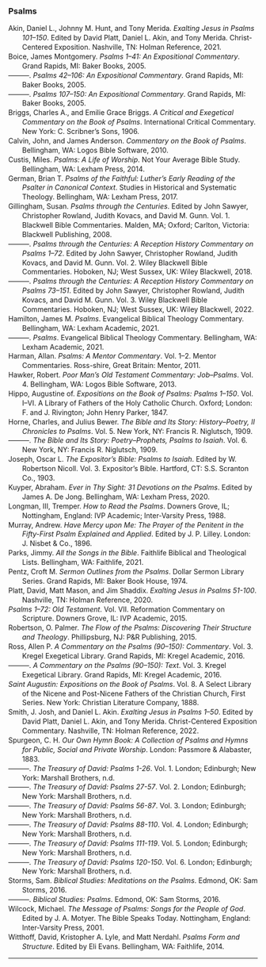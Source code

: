 ### Psalms

<div class="csl-bib-body" style="line-height: 1.35; margin-left: 2em; text-indent:-2em;">
  <div class="csl-entry">Akin, Daniel L., Johnny M. Hunt, and Tony Merida. <i>Exalting Jesus in Psalms 101–150</i>. Edited by David Platt, Daniel L. Akin, and Tony Merida. Christ-Centered Exposition. Nashville, TN: Holman Reference, 2021.</div>
  <span class="Z3988" title="url_ver=Z39.88-2004&amp;ctx_ver=Z39.88-2004&amp;rfr_id=info%3Asid%2Fzotero.org%3A2&amp;rft_val_fmt=info%3Aofi%2Ffmt%3Akev%3Amtx%3Abook&amp;rft.genre=book&amp;rft.btitle=Exalting%20Jesus%20in%20Psalms%20101%E2%80%93150&amp;rft.place=Nashville%2C%20TN&amp;rft.publisher=Holman%20Reference&amp;rft.series=Christ-Centered%20Exposition&amp;rft.aufirst=Daniel%20L.&amp;rft.aulast=Akin&amp;rft.au=Daniel%20L.%20Akin&amp;rft.au=Johnny%20M.%20Hunt&amp;rft.au=Tony%20Merida&amp;rft.au=David%20Platt&amp;rft.au=Daniel%20L.%20Akin&amp;rft.au=Tony%20Merida&amp;rft.date=2021"></span>
  <div class="csl-entry">Boice, James Montgomery. <i>Psalms 1–41: An Expositional Commentary</i>. Grand Rapids, MI: Baker Books, 2005.</div>
  <span class="Z3988" title="url_ver=Z39.88-2004&amp;ctx_ver=Z39.88-2004&amp;rfr_id=info%3Asid%2Fzotero.org%3A2&amp;rft_val_fmt=info%3Aofi%2Ffmt%3Akev%3Amtx%3Abook&amp;rft.genre=book&amp;rft.btitle=Psalms%201%E2%80%9341%3A%20An%20Expositional%20Commentary&amp;rft.place=Grand%20Rapids%2C%20MI&amp;rft.publisher=Baker%20Books&amp;rft.aufirst=James%20Montgomery&amp;rft.aulast=Boice&amp;rft.au=James%20Montgomery%20Boice&amp;rft.date=2005"></span>
  <div class="csl-entry">———. <i>Psalms 42–106: An Expositional Commentary</i>. Grand Rapids, MI: Baker Books, 2005.</div>
  <span class="Z3988" title="url_ver=Z39.88-2004&amp;ctx_ver=Z39.88-2004&amp;rfr_id=info%3Asid%2Fzotero.org%3A2&amp;rft_val_fmt=info%3Aofi%2Ffmt%3Akev%3Amtx%3Abook&amp;rft.genre=book&amp;rft.btitle=Psalms%2042%E2%80%93106%3A%20An%20Expositional%20Commentary&amp;rft.place=Grand%20Rapids%2C%20MI&amp;rft.publisher=Baker%20Books&amp;rft.aufirst=James%20Montgomery&amp;rft.aulast=Boice&amp;rft.au=James%20Montgomery%20Boice&amp;rft.date=2005"></span>
  <div class="csl-entry">———. <i>Psalms 107–150: An Expositional Commentary</i>. Grand Rapids, MI: Baker Books, 2005.</div>
  <span class="Z3988" title="url_ver=Z39.88-2004&amp;ctx_ver=Z39.88-2004&amp;rfr_id=info%3Asid%2Fzotero.org%3A2&amp;rft_val_fmt=info%3Aofi%2Ffmt%3Akev%3Amtx%3Abook&amp;rft.genre=book&amp;rft.btitle=Psalms%20107%E2%80%93150%3A%20An%20Expositional%20Commentary&amp;rft.place=Grand%20Rapids%2C%20MI&amp;rft.publisher=Baker%20Books&amp;rft.aufirst=James%20Montgomery&amp;rft.aulast=Boice&amp;rft.au=James%20Montgomery%20Boice&amp;rft.date=2005"></span>
  <div class="csl-entry">Briggs, Charles A., and Emilie Grace Briggs. <i>A Critical and Exegetical Commentary on the Book of Psalms</i>. International Critical Commentary. New York: C. Scribner’s Sons, 1906.</div>
  <span class="Z3988" title="url_ver=Z39.88-2004&amp;ctx_ver=Z39.88-2004&amp;rfr_id=info%3Asid%2Fzotero.org%3A2&amp;rft_val_fmt=info%3Aofi%2Ffmt%3Akev%3Amtx%3Abook&amp;rft.genre=book&amp;rft.btitle=A%20critical%20and%20exegetical%20commentary%20on%20the%20book%20of%20Psalms&amp;rft.place=New%20York&amp;rft.publisher=C.%20Scribner%E2%80%99s%20Sons&amp;rft.series=International%20Critical%20Commentary&amp;rft.aufirst=Charles%20A.&amp;rft.aulast=Briggs&amp;rft.au=Charles%20A.%20Briggs&amp;rft.au=Emilie%20Grace%20Briggs&amp;rft.date=1906"></span>
  <div class="csl-entry">Calvin, John, and James Anderson. <i>Commentary on the Book of Psalms</i>. Bellingham, WA: Logos Bible Software, 2010.</div>
  <span class="Z3988" title="url_ver=Z39.88-2004&amp;ctx_ver=Z39.88-2004&amp;rfr_id=info%3Asid%2Fzotero.org%3A2&amp;rft_val_fmt=info%3Aofi%2Ffmt%3Akev%3Amtx%3Abook&amp;rft.genre=book&amp;rft.btitle=Commentary%20on%20the%20Book%20of%20Psalms&amp;rft.place=Bellingham%2C%20WA&amp;rft.publisher=Logos%20Bible%20Software&amp;rft.aufirst=John&amp;rft.aulast=Calvin&amp;rft.au=John%20Calvin&amp;rft.au=James%20Anderson&amp;rft.date=2010"></span>
  <div class="csl-entry">Custis, Miles. <i>Psalms: A Life of Worship</i>. Not Your Average Bible Study. Bellingham, WA: Lexham Press, 2014.</div>
  <span class="Z3988" title="url_ver=Z39.88-2004&amp;ctx_ver=Z39.88-2004&amp;rfr_id=info%3Asid%2Fzotero.org%3A2&amp;rft_val_fmt=info%3Aofi%2Ffmt%3Akev%3Amtx%3Abook&amp;rft.genre=book&amp;rft.btitle=Psalms%3A%20A%20Life%20of%20Worship&amp;rft.place=Bellingham%2C%20WA&amp;rft.publisher=Lexham%20Press&amp;rft.series=Not%20Your%20Average%20Bible%20Study&amp;rft.aufirst=Miles&amp;rft.aulast=Custis&amp;rft.au=Miles%20Custis&amp;rft.date=2014"></span>
  <div class="csl-entry">German, Brian T. <i>Psalms of the Faithful: Luther’s Early Reading of the Psalter in Canonical Context</i>. Studies in Historical and Systematic Theology. Bellingham, WA: Lexham Press, 2017.</div>
  <span class="Z3988" title="url_ver=Z39.88-2004&amp;ctx_ver=Z39.88-2004&amp;rfr_id=info%3Asid%2Fzotero.org%3A2&amp;rft_val_fmt=info%3Aofi%2Ffmt%3Akev%3Amtx%3Abook&amp;rft.genre=book&amp;rft.btitle=Psalms%20of%20the%20Faithful%3A%20Luther%E2%80%99s%20Early%20Reading%20of%20the%20Psalter%20in%20Canonical%20Context&amp;rft.place=Bellingham%2C%20WA&amp;rft.publisher=Lexham%20Press&amp;rft.series=Studies%20in%20Historical%20and%20Systematic%20Theology&amp;rft.aufirst=Brian%20T.&amp;rft.aulast=German&amp;rft.au=Brian%20T.%20German&amp;rft.date=2017"></span>
  <div class="csl-entry">Gillingham, Susan. <i>Psalms through the Centuries</i>. Edited by John Sawyer, Christopher Rowland, Judith Kovacs, and David M. Gunn. Vol. 1. Blackwell Bible Commentaries. Malden, MA; Oxford; Carlton, Victoria: Blackwell Publishing, 2008.</div>
  <span class="Z3988" title="url_ver=Z39.88-2004&amp;ctx_ver=Z39.88-2004&amp;rfr_id=info%3Asid%2Fzotero.org%3A2&amp;rft_val_fmt=info%3Aofi%2Ffmt%3Akev%3Amtx%3Abook&amp;rft.genre=book&amp;rft.btitle=Psalms%20through%20the%20Centuries&amp;rft.place=Malden%2C%20MA%3B%20Oxford%3B%20Carlton%2C%20Victoria&amp;rft.publisher=Blackwell%20Publishing&amp;rft.series=Blackwell%20Bible%20Commentaries&amp;rft.aufirst=Susan&amp;rft.aulast=Gillingham&amp;rft.au=Susan%20Gillingham&amp;rft.au=John%20Sawyer&amp;rft.au=Christopher%20Rowland&amp;rft.au=Judith%20Kovacs&amp;rft.au=David%20M.%20Gunn&amp;rft.date=2008"></span>
  <div class="csl-entry">———. <i>Psalms through the Centuries: A Reception History Commentary on Psalms 1–72</i>. Edited by John Sawyer, Christopher Rowland, Judith Kovacs, and David M. Gunn. Vol. 2. Wiley Blackwell Bible Commentaries. Hoboken, NJ; West Sussex, UK: Wiley Blackwell, 2018.</div>
  <span class="Z3988" title="url_ver=Z39.88-2004&amp;ctx_ver=Z39.88-2004&amp;rfr_id=info%3Asid%2Fzotero.org%3A2&amp;rft_val_fmt=info%3Aofi%2Ffmt%3Akev%3Amtx%3Abook&amp;rft.genre=book&amp;rft.btitle=Psalms%20through%20the%20Centuries%3A%20A%20Reception%20History%20Commentary%20on%20Psalms%201%E2%80%9372&amp;rft.place=Hoboken%2C%20NJ%3B%20West%20Sussex%2C%20UK&amp;rft.publisher=Wiley%20Blackwell&amp;rft.series=Wiley%20Blackwell%20Bible%20Commentaries&amp;rft.aufirst=Susan&amp;rft.aulast=Gillingham&amp;rft.au=Susan%20Gillingham&amp;rft.au=John%20Sawyer&amp;rft.au=Christopher%20Rowland&amp;rft.au=Judith%20Kovacs&amp;rft.au=David%20M.%20Gunn&amp;rft.date=2018"></span>
  <div class="csl-entry">———. <i>Psalms through the Centuries: A Reception History Commentary on Psalms 73–151</i>. Edited by John Sawyer, Christopher Rowland, Judith Kovacs, and David M. Gunn. Vol. 3. Wiley Blackwell Bible Commentaries. Hoboken, NJ; West Sussex, UK: Wiley Blackwell, 2022.</div>
  <span class="Z3988" title="url_ver=Z39.88-2004&amp;ctx_ver=Z39.88-2004&amp;rfr_id=info%3Asid%2Fzotero.org%3A2&amp;rft_val_fmt=info%3Aofi%2Ffmt%3Akev%3Amtx%3Abook&amp;rft.genre=book&amp;rft.btitle=Psalms%20through%20the%20Centuries%3A%20A%20Reception%20History%20Commentary%20on%20Psalms%2073%E2%80%93151&amp;rft.place=Hoboken%2C%20NJ%3B%20West%20Sussex%2C%20UK&amp;rft.publisher=Wiley%20Blackwell&amp;rft.series=Wiley%20Blackwell%20Bible%20Commentaries&amp;rft.aufirst=Susan&amp;rft.aulast=Gillingham&amp;rft.au=Susan%20Gillingham&amp;rft.au=John%20Sawyer&amp;rft.au=Christopher%20Rowland&amp;rft.au=Judith%20Kovacs&amp;rft.au=David%20M.%20Gunn&amp;rft.date=2022"></span>
  <div class="csl-entry">Hamilton, James M. <i>Psalms</i>. Evangelical Biblical Theology Commentary. Bellingham, WA: Lexham Academic, 2021.</div>
  <span class="Z3988" title="url_ver=Z39.88-2004&amp;ctx_ver=Z39.88-2004&amp;rfr_id=info%3Asid%2Fzotero.org%3A2&amp;rft_id=urn%3Aisbn%3A978-1-68359-569-4%20978-1-68359-570-0%20978-1-68359-564-9&amp;rft_val_fmt=info%3Aofi%2Ffmt%3Akev%3Amtx%3Abook&amp;rft.genre=book&amp;rft.btitle=Psalms&amp;rft.place=Bellingham%2C%20WA&amp;rft.publisher=Lexham%20Academic&amp;rft.series=Evangelical%20biblical%20theology%20commentary&amp;rft.aufirst=James%20M.&amp;rft.aulast=Hamilton&amp;rft.au=James%20M.%20Hamilton&amp;rft.date=2021&amp;rft.tpages=2&amp;rft.isbn=978-1-68359-569-4%20978-1-68359-570-0%20978-1-68359-564-9&amp;rft.language=eng"></span>
  <div class="csl-entry">———. <i>Psalms</i>. Evangelical Biblical Theology Commentary. Bellingham, WA: Lexham Academic, 2021.</div>
  <span class="Z3988" title="url_ver=Z39.88-2004&amp;ctx_ver=Z39.88-2004&amp;rfr_id=info%3Asid%2Fzotero.org%3A2&amp;rft_id=urn%3Aisbn%3A978-1-68359-570-0%20978-1-68359-569-4%20978-1-68359-564-9&amp;rft_val_fmt=info%3Aofi%2Ffmt%3Akev%3Amtx%3Abook&amp;rft.genre=book&amp;rft.btitle=Psalms&amp;rft.place=Bellingham%2C%20WA&amp;rft.publisher=Lexham%20Academic&amp;rft.series=Evangelical%20biblical%20theology%20commentary&amp;rft.aufirst=James%20M.&amp;rft.aulast=Hamilton&amp;rft.au=James%20M.%20Hamilton&amp;rft.date=2021&amp;rft.tpages=2&amp;rft.isbn=978-1-68359-570-0%20978-1-68359-569-4%20978-1-68359-564-9&amp;rft.language=eng"></span>
  <div class="csl-entry">Harman, Allan. <i>Psalms: A Mentor Commentary</i>. Vol. 1–2. Mentor Commentaries. Ross-shire, Great Britain: Mentor, 2011.</div>
  <span class="Z3988" title="url_ver=Z39.88-2004&amp;ctx_ver=Z39.88-2004&amp;rfr_id=info%3Asid%2Fzotero.org%3A2&amp;rft_val_fmt=info%3Aofi%2Ffmt%3Akev%3Amtx%3Abook&amp;rft.genre=book&amp;rft.btitle=Psalms%3A%20A%20Mentor%20Commentary&amp;rft.place=Ross-shire%2C%20Great%20Britain&amp;rft.publisher=Mentor&amp;rft.series=Mentor%20Commentaries&amp;rft.aufirst=Allan&amp;rft.aulast=Harman&amp;rft.au=Allan%20Harman&amp;rft.date=2011"></span>
  <div class="csl-entry">Hawker, Robert. <i>Poor Man’s Old Testament Commentary: Job–Psalms</i>. Vol. 4. Bellingham, WA: Logos Bible Software, 2013.</div>
  <span class="Z3988" title="url_ver=Z39.88-2004&amp;ctx_ver=Z39.88-2004&amp;rfr_id=info%3Asid%2Fzotero.org%3A2&amp;rft_val_fmt=info%3Aofi%2Ffmt%3Akev%3Amtx%3Abook&amp;rft.genre=book&amp;rft.btitle=Poor%20Man%E2%80%99s%20Old%20Testament%20Commentary%3A%20Job%E2%80%93Psalms&amp;rft.place=Bellingham%2C%20WA&amp;rft.publisher=Logos%20Bible%20Software&amp;rft.aufirst=Robert&amp;rft.aulast=Hawker&amp;rft.au=Robert%20Hawker&amp;rft.date=2013"></span>
  <div class="csl-entry">Hippo, Augustine of. <i>Expositions on the Book of Psalms: Psalms 1–150</i>. Vol. I–VI. A Library of Fathers of the Holy Catholic Church. Oxford; London: F. and J. Rivington; John Henry Parker, 1847.</div>
  <span class="Z3988" title="url_ver=Z39.88-2004&amp;ctx_ver=Z39.88-2004&amp;rfr_id=info%3Asid%2Fzotero.org%3A2&amp;rft_val_fmt=info%3Aofi%2Ffmt%3Akev%3Amtx%3Abook&amp;rft.genre=book&amp;rft.btitle=Expositions%20on%20the%20Book%20of%20Psalms%3A%20Psalms%201%E2%80%93150&amp;rft.place=Oxford%3B%20London&amp;rft.publisher=F.%20and%20J.%20Rivington%3B%20John%20Henry%20Parker&amp;rft.series=A%20Library%20of%20Fathers%20of%20the%20Holy%20Catholic%20Church&amp;rft.aufirst=Augustine%20of&amp;rft.aulast=Hippo&amp;rft.au=Augustine%20of%20Hippo&amp;rft.date=1847"></span>
  <div class="csl-entry">Horne, Charles, and Julius Bewer. <i>The Bible and Its Story: History–Poetry, II Chronicles to Psalms</i>. Vol. 5. New York, NY: Francis R. Niglutsch, 1909.</div>
  <span class="Z3988" title="url_ver=Z39.88-2004&amp;ctx_ver=Z39.88-2004&amp;rfr_id=info%3Asid%2Fzotero.org%3A2&amp;rft_val_fmt=info%3Aofi%2Ffmt%3Akev%3Amtx%3Abook&amp;rft.genre=book&amp;rft.btitle=The%20Bible%20and%20its%20Story%3A%20History%E2%80%93Poetry%2C%20II%20Chronicles%20to%20Psalms&amp;rft.place=New%20York%2C%20NY&amp;rft.publisher=Francis%20R.%20Niglutsch&amp;rft.aufirst=Charles&amp;rft.aulast=Horne&amp;rft.au=Charles%20Horne&amp;rft.au=Julius%20Bewer&amp;rft.date=1909"></span>
  <div class="csl-entry">———. <i>The Bible and Its Story: Poetry–Prophets, Psalms to Isaiah</i>. Vol. 6. New York, NY: Francis R. Niglutsch, 1909.</div>
  <span class="Z3988" title="url_ver=Z39.88-2004&amp;ctx_ver=Z39.88-2004&amp;rfr_id=info%3Asid%2Fzotero.org%3A2&amp;rft_val_fmt=info%3Aofi%2Ffmt%3Akev%3Amtx%3Abook&amp;rft.genre=book&amp;rft.btitle=The%20Bible%20and%20its%20Story%3A%20Poetry%E2%80%93Prophets%2C%20Psalms%20to%20Isaiah&amp;rft.place=New%20York%2C%20NY&amp;rft.publisher=Francis%20R.%20Niglutsch&amp;rft.aufirst=Charles&amp;rft.aulast=Horne&amp;rft.au=Charles%20Horne&amp;rft.au=Julius%20Bewer&amp;rft.date=1909"></span>
  <div class="csl-entry">Joseph, Oscar L. <i>The Expositor’s Bible: Psalms to Isaiah</i>. Edited by W. Robertson Nicoll. Vol. 3. Expositor’s Bible. Hartford, CT: S.S. Scranton Co., 1903.</div>
  <span class="Z3988" title="url_ver=Z39.88-2004&amp;ctx_ver=Z39.88-2004&amp;rfr_id=info%3Asid%2Fzotero.org%3A2&amp;rft_val_fmt=info%3Aofi%2Ffmt%3Akev%3Amtx%3Abook&amp;rft.genre=book&amp;rft.btitle=The%20Expositor%E2%80%99s%20Bible%3A%20Psalms%20to%20Isaiah&amp;rft.place=Hartford%2C%20CT&amp;rft.publisher=S.S.%20Scranton%20Co.&amp;rft.series=Expositor%E2%80%99s%20Bible&amp;rft.aufirst=Oscar%20L.&amp;rft.aulast=Joseph&amp;rft.au=Oscar%20L.%20Joseph&amp;rft.au=W.%20Robertson%20Nicoll&amp;rft.date=1903"></span>
  <div class="csl-entry">Kuyper, Abraham. <i>Ever in Thy Sight: 31 Devotions on the Psalms</i>. Edited by James A. De Jong. Bellingham, WA: Lexham Press, 2020.</div>
  <span class="Z3988" title="url_ver=Z39.88-2004&amp;ctx_ver=Z39.88-2004&amp;rfr_id=info%3Asid%2Fzotero.org%3A2&amp;rft_val_fmt=info%3Aofi%2Ffmt%3Akev%3Amtx%3Abook&amp;rft.genre=book&amp;rft.btitle=Ever%20in%20Thy%20Sight%3A%2031%20Devotions%20on%20the%20Psalms&amp;rft.place=Bellingham%2C%20WA&amp;rft.publisher=Lexham%20Press&amp;rft.aufirst=Abraham&amp;rft.aulast=Kuyper&amp;rft.au=Abraham%20Kuyper&amp;rft.au=James%20A.%20De%20Jong&amp;rft.date=2020"></span>
  <div class="csl-entry">Longman, III, Tremper. <i>How to Read the Psalms</i>. Downers Grove, IL; Nottingham, England: IVP Academic; Inter-Varsity Press, 1988.</div>
  <span class="Z3988" title="url_ver=Z39.88-2004&amp;ctx_ver=Z39.88-2004&amp;rfr_id=info%3Asid%2Fzotero.org%3A2&amp;rft_val_fmt=info%3Aofi%2Ffmt%3Akev%3Amtx%3Abook&amp;rft.genre=book&amp;rft.btitle=How%20to%20Read%20the%20Psalms&amp;rft.place=Downers%20Grove%2C%20IL%3B%20Nottingham%2C%20England&amp;rft.publisher=IVP%20Academic%3B%20Inter-Varsity%20Press&amp;rft.aufirst=III%2C%20Tremper&amp;rft.aulast=Longman&amp;rft.au=III%2C%20Tremper%20Longman&amp;rft.date=1988"></span>
  <div class="csl-entry">Murray, Andrew. <i>Have Mercy upon Me: The Prayer of the Penitent in the Fifty-First Psalm Explained and Applied</i>. Edited by J. P. Lilley. London: J. Nisbet &amp; Co., 1896.</div>
  <span class="Z3988" title="url_ver=Z39.88-2004&amp;ctx_ver=Z39.88-2004&amp;rfr_id=info%3Asid%2Fzotero.org%3A2&amp;rft_val_fmt=info%3Aofi%2Ffmt%3Akev%3Amtx%3Abook&amp;rft.genre=book&amp;rft.btitle=Have%20Mercy%20upon%20Me%3A%20The%20Prayer%20of%20the%20Penitent%20in%20the%20Fifty-First%20Psalm%20Explained%20and%20Applied&amp;rft.place=London&amp;rft.publisher=J.%20Nisbet%20%26%20Co.&amp;rft.aufirst=Andrew&amp;rft.aulast=Murray&amp;rft.au=Andrew%20Murray&amp;rft.au=J.%20P.%20Lilley&amp;rft.date=1896"></span>
  <div class="csl-entry">Parks, Jimmy. <i>All the Songs in the Bible</i>. Faithlife Biblical and Theological Lists. Bellingham, WA: Faithlife, 2021.</div>
  <span class="Z3988" title="url_ver=Z39.88-2004&amp;ctx_ver=Z39.88-2004&amp;rfr_id=info%3Asid%2Fzotero.org%3A2&amp;rft_val_fmt=info%3Aofi%2Ffmt%3Akev%3Amtx%3Abook&amp;rft.genre=book&amp;rft.btitle=All%20the%20Songs%20in%20the%20Bible&amp;rft.place=Bellingham%2C%20WA&amp;rft.publisher=Faithlife&amp;rft.series=Faithlife%20Biblical%20and%20Theological%20Lists&amp;rft.aufirst=Jimmy&amp;rft.aulast=Parks&amp;rft.au=Jimmy%20Parks&amp;rft.date=2021"></span>
  <div class="csl-entry">Pentz, Croft M. <i>Sermon Outlines from the Psalms</i>. Dollar Sermon Library Series. Grand Rapids, MI: Baker Book House, 1974.</div>
  <span class="Z3988" title="url_ver=Z39.88-2004&amp;ctx_ver=Z39.88-2004&amp;rfr_id=info%3Asid%2Fzotero.org%3A2&amp;rft_val_fmt=info%3Aofi%2Ffmt%3Akev%3Amtx%3Abook&amp;rft.genre=book&amp;rft.btitle=Sermon%20Outlines%20from%20the%20Psalms&amp;rft.place=Grand%20Rapids%2C%20MI&amp;rft.publisher=Baker%20Book%20House&amp;rft.series=Dollar%20Sermon%20Library%20Series&amp;rft.aufirst=Croft%20M.&amp;rft.aulast=Pentz&amp;rft.au=Croft%20M.%20Pentz&amp;rft.date=1974"></span>
  <div class="csl-entry">Platt, David, Matt Mason, and Jim Shaddix. <i>Exalting Jesus in Psalms 51-100</i>. Nashville, TN: Holman Reference, 2020.</div>
  <span class="Z3988" title="url_ver=Z39.88-2004&amp;ctx_ver=Z39.88-2004&amp;rfr_id=info%3Asid%2Fzotero.org%3A2&amp;rft_val_fmt=info%3Aofi%2Ffmt%3Akev%3Amtx%3Abook&amp;rft.genre=book&amp;rft.btitle=Exalting%20Jesus%20in%20Psalms%2051-100&amp;rft.place=Nashville%2C%20TN&amp;rft.publisher=Holman%20Reference&amp;rft.aufirst=David&amp;rft.aulast=Platt&amp;rft.au=David%20Platt&amp;rft.au=Matt%20Mason&amp;rft.au=Jim%20Shaddix&amp;rft.date=2020"></span>
  <div class="csl-entry"><i>Psalms 1–72: Old Testament</i>. Vol. VII. Reformation Commentary on Scripture. Downers Grove, IL: IVP Academic, 2015.</div>
  <span class="Z3988" title="url_ver=Z39.88-2004&amp;ctx_ver=Z39.88-2004&amp;rfr_id=info%3Asid%2Fzotero.org%3A2&amp;rft_val_fmt=info%3Aofi%2Ffmt%3Akev%3Amtx%3Abook&amp;rft.genre=book&amp;rft.btitle=Psalms%201%E2%80%9372%3A%20Old%20Testament&amp;rft.place=Downers%20Grove%2C%20IL&amp;rft.publisher=IVP%20Academic&amp;rft.series=Reformation%20Commentary%20on%20Scripture&amp;rft.date=2015"></span>
  <div class="csl-entry">Robertson, O. Palmer. <i>The Flow of the Psalms: Discovering Their Structure and Theology</i>. Phillipsburg, NJ: P&amp;R Publishing, 2015.</div>
  <span class="Z3988" title="url_ver=Z39.88-2004&amp;ctx_ver=Z39.88-2004&amp;rfr_id=info%3Asid%2Fzotero.org%3A2&amp;rft_val_fmt=info%3Aofi%2Ffmt%3Akev%3Amtx%3Abook&amp;rft.genre=book&amp;rft.btitle=The%20Flow%20of%20the%20Psalms%3A%20Discovering%20Their%20Structure%20and%20Theology&amp;rft.place=Phillipsburg%2C%20NJ&amp;rft.publisher=P%26R%20Publishing&amp;rft.aufirst=O.%20Palmer&amp;rft.aulast=Robertson&amp;rft.au=O.%20Palmer%20Robertson&amp;rft.date=2015"></span>
  <div class="csl-entry">Ross, Allen P. <i>A Commentary on the Psalms (90–150): Commentary</i>. Vol. 3. Kregel Exegetical Library. Grand Rapids, MI: Kregel Academic, 2016.</div>
  <span class="Z3988" title="url_ver=Z39.88-2004&amp;ctx_ver=Z39.88-2004&amp;rfr_id=info%3Asid%2Fzotero.org%3A2&amp;rft_val_fmt=info%3Aofi%2Ffmt%3Akev%3Amtx%3Abook&amp;rft.genre=book&amp;rft.btitle=A%20Commentary%20on%20the%20Psalms%20(90%E2%80%93150)%3A%20Commentary&amp;rft.place=Grand%20Rapids%2C%20MI&amp;rft.publisher=Kregel%20Academic&amp;rft.series=Kregel%20Exegetical%20Library&amp;rft.aufirst=Allen%20P.&amp;rft.aulast=Ross&amp;rft.au=Allen%20P.%20Ross&amp;rft.date=2016"></span>
  <div class="csl-entry">———. <i>A Commentary on the Psalms (90–150): Text</i>. Vol. 3. Kregel Exegetical Library. Grand Rapids, MI: Kregel Academic, 2016.</div>
  <span class="Z3988" title="url_ver=Z39.88-2004&amp;ctx_ver=Z39.88-2004&amp;rfr_id=info%3Asid%2Fzotero.org%3A2&amp;rft_val_fmt=info%3Aofi%2Ffmt%3Akev%3Amtx%3Abook&amp;rft.genre=book&amp;rft.btitle=A%20Commentary%20on%20the%20Psalms%20(90%E2%80%93150)%3A%20Text&amp;rft.place=Grand%20Rapids%2C%20MI&amp;rft.publisher=Kregel%20Academic&amp;rft.series=Kregel%20Exegetical%20Library&amp;rft.aufirst=Allen%20P.&amp;rft.aulast=Ross&amp;rft.au=Allen%20P.%20Ross&amp;rft.date=2016"></span>
  <div class="csl-entry"><i>Saint Augustin: Expositions on the Book of Psalms</i>. Vol. 8. A Select Library of the Nicene and Post-Nicene Fathers of the Christian Church, First Series. New York: Christian Literature Company, 1888.</div>
  <span class="Z3988" title="url_ver=Z39.88-2004&amp;ctx_ver=Z39.88-2004&amp;rfr_id=info%3Asid%2Fzotero.org%3A2&amp;rft_val_fmt=info%3Aofi%2Ffmt%3Akev%3Amtx%3Abook&amp;rft.genre=book&amp;rft.btitle=Saint%20Augustin%3A%20Expositions%20on%20the%20Book%20of%20Psalms&amp;rft.place=New%20York&amp;rft.publisher=Christian%20Literature%20Company&amp;rft.series=A%20Select%20Library%20of%20the%20Nicene%20and%20Post-Nicene%20Fathers%20of%20the%20Christian%20Church%2C%20First%20Series&amp;rft.date=1888"></span>
  <div class="csl-entry">Smith, J. Josh, and Daniel L. Akin. <i>Exalting Jesus in Psalms 1–50</i>. Edited by David Platt, Daniel L. Akin, and Tony Merida. Christ-Centered Exposition Commentary. Nashville, TN: Holman Reference, 2022.</div>
  <span class="Z3988" title="url_ver=Z39.88-2004&amp;ctx_ver=Z39.88-2004&amp;rfr_id=info%3Asid%2Fzotero.org%3A2&amp;rft_val_fmt=info%3Aofi%2Ffmt%3Akev%3Amtx%3Abook&amp;rft.genre=book&amp;rft.btitle=Exalting%20Jesus%20in%20Psalms%201%E2%80%9350&amp;rft.place=Nashville%2C%20TN&amp;rft.publisher=Holman%20Reference&amp;rft.series=Christ-Centered%20Exposition%20Commentary&amp;rft.aufirst=J.%20Josh&amp;rft.aulast=Smith&amp;rft.au=J.%20Josh%20Smith&amp;rft.au=Daniel%20L.%20Akin&amp;rft.au=David%20Platt&amp;rft.au=Daniel%20L.%20Akin&amp;rft.au=Tony%20Merida&amp;rft.date=2022"></span>
  <div class="csl-entry">Spurgeon, C. H. <i>Our Own Hymn Book: A Collection of Psalms and Hymns for Public, Social and Private Worship</i>. London: Passmore &amp; Alabaster, 1883.</div>
  <span class="Z3988" title="url_ver=Z39.88-2004&amp;ctx_ver=Z39.88-2004&amp;rfr_id=info%3Asid%2Fzotero.org%3A2&amp;rft_val_fmt=info%3Aofi%2Ffmt%3Akev%3Amtx%3Abook&amp;rft.genre=book&amp;rft.btitle=Our%20Own%20Hymn%20Book%3A%20A%20Collection%20of%20Psalms%20and%20Hymns%20for%20Public%2C%20Social%20and%20Private%20Worship&amp;rft.place=London&amp;rft.publisher=Passmore%20%26%20Alabaster&amp;rft.aufirst=C.%20H.&amp;rft.aulast=Spurgeon&amp;rft.au=C.%20H.%20Spurgeon&amp;rft.date=1883"></span>
  <div class="csl-entry">———. <i>The Treasury of David: Psalms 1-26</i>. Vol. 1. London; Edinburgh; New York: Marshall Brothers, n.d.</div>
  <span class="Z3988" title="url_ver=Z39.88-2004&amp;ctx_ver=Z39.88-2004&amp;rfr_id=info%3Asid%2Fzotero.org%3A2&amp;rft_val_fmt=info%3Aofi%2Ffmt%3Akev%3Amtx%3Abook&amp;rft.genre=book&amp;rft.btitle=The%20treasury%20of%20David%3A%20Psalms%201-26&amp;rft.place=London%3B%20Edinburgh%3B%20New%20York&amp;rft.publisher=Marshall%20Brothers&amp;rft.aufirst=C.%20H.&amp;rft.aulast=Spurgeon&amp;rft.au=C.%20H.%20Spurgeon"></span>
  <div class="csl-entry">———. <i>The Treasury of David: Psalms 27-57</i>. Vol. 2. London; Edinburgh; New York: Marshall Brothers, n.d.</div>
  <span class="Z3988" title="url_ver=Z39.88-2004&amp;ctx_ver=Z39.88-2004&amp;rfr_id=info%3Asid%2Fzotero.org%3A2&amp;rft_val_fmt=info%3Aofi%2Ffmt%3Akev%3Amtx%3Abook&amp;rft.genre=book&amp;rft.btitle=The%20treasury%20of%20David%3A%20Psalms%2027-57&amp;rft.place=London%3B%20Edinburgh%3B%20New%20York&amp;rft.publisher=Marshall%20Brothers&amp;rft.aufirst=C.%20H.&amp;rft.aulast=Spurgeon&amp;rft.au=C.%20H.%20Spurgeon"></span>
  <div class="csl-entry">———. <i>The Treasury of David: Psalms 56-87</i>. Vol. 3. London; Edinburgh; New York: Marshall Brothers, n.d.</div>
  <span class="Z3988" title="url_ver=Z39.88-2004&amp;ctx_ver=Z39.88-2004&amp;rfr_id=info%3Asid%2Fzotero.org%3A2&amp;rft_val_fmt=info%3Aofi%2Ffmt%3Akev%3Amtx%3Abook&amp;rft.genre=book&amp;rft.btitle=The%20treasury%20of%20David%3A%20Psalms%2056-87&amp;rft.place=London%3B%20Edinburgh%3B%20New%20York&amp;rft.publisher=Marshall%20Brothers&amp;rft.aufirst=C.%20H.&amp;rft.aulast=Spurgeon&amp;rft.au=C.%20H.%20Spurgeon"></span>
  <div class="csl-entry">———. <i>The Treasury of David: Psalms 88-110</i>. Vol. 4. London; Edinburgh; New York: Marshall Brothers, n.d.</div>
  <span class="Z3988" title="url_ver=Z39.88-2004&amp;ctx_ver=Z39.88-2004&amp;rfr_id=info%3Asid%2Fzotero.org%3A2&amp;rft_val_fmt=info%3Aofi%2Ffmt%3Akev%3Amtx%3Abook&amp;rft.genre=book&amp;rft.btitle=The%20treasury%20of%20David%3A%20Psalms%2088-110&amp;rft.place=London%3B%20Edinburgh%3B%20New%20York&amp;rft.publisher=Marshall%20Brothers&amp;rft.aufirst=C.%20H.&amp;rft.aulast=Spurgeon&amp;rft.au=C.%20H.%20Spurgeon"></span>
  <div class="csl-entry">———. <i>The Treasury of David: Psalms 111-119</i>. Vol. 5. London; Edinburgh; New York: Marshall Brothers, n.d.</div>
  <span class="Z3988" title="url_ver=Z39.88-2004&amp;ctx_ver=Z39.88-2004&amp;rfr_id=info%3Asid%2Fzotero.org%3A2&amp;rft_val_fmt=info%3Aofi%2Ffmt%3Akev%3Amtx%3Abook&amp;rft.genre=book&amp;rft.btitle=The%20treasury%20of%20David%3A%20Psalms%20111-119&amp;rft.place=London%3B%20Edinburgh%3B%20New%20York&amp;rft.publisher=Marshall%20Brothers&amp;rft.aufirst=C.%20H.&amp;rft.aulast=Spurgeon&amp;rft.au=C.%20H.%20Spurgeon"></span>
  <div class="csl-entry">———. <i>The Treasury of David: Psalms 120-150</i>. Vol. 6. London; Edinburgh; New York: Marshall Brothers, n.d.</div>
  <span class="Z3988" title="url_ver=Z39.88-2004&amp;ctx_ver=Z39.88-2004&amp;rfr_id=info%3Asid%2Fzotero.org%3A2&amp;rft_val_fmt=info%3Aofi%2Ffmt%3Akev%3Amtx%3Abook&amp;rft.genre=book&amp;rft.btitle=The%20treasury%20of%20David%3A%20Psalms%20120-150&amp;rft.place=London%3B%20Edinburgh%3B%20New%20York&amp;rft.publisher=Marshall%20Brothers&amp;rft.aufirst=C.%20H.&amp;rft.aulast=Spurgeon&amp;rft.au=C.%20H.%20Spurgeon"></span>
  <div class="csl-entry">Storms, Sam. <i>Biblical Studies: Meditations on the Psalms</i>. Edmond, OK: Sam Storms, 2016.</div>
  <span class="Z3988" title="url_ver=Z39.88-2004&amp;ctx_ver=Z39.88-2004&amp;rfr_id=info%3Asid%2Fzotero.org%3A2&amp;rft_val_fmt=info%3Aofi%2Ffmt%3Akev%3Amtx%3Abook&amp;rft.genre=book&amp;rft.btitle=Biblical%20Studies%3A%20Meditations%20on%20the%20Psalms&amp;rft.place=Edmond%2C%20OK&amp;rft.publisher=Sam%20Storms&amp;rft.aufirst=Sam&amp;rft.aulast=Storms&amp;rft.au=Sam%20Storms&amp;rft.date=2016"></span>
  <div class="csl-entry">———. <i>Biblical Studies: Psalms</i>. Edmond, OK: Sam Storms, 2016.</div>
  <span class="Z3988" title="url_ver=Z39.88-2004&amp;ctx_ver=Z39.88-2004&amp;rfr_id=info%3Asid%2Fzotero.org%3A2&amp;rft_val_fmt=info%3Aofi%2Ffmt%3Akev%3Amtx%3Abook&amp;rft.genre=book&amp;rft.btitle=Biblical%20Studies%3A%20Psalms&amp;rft.place=Edmond%2C%20OK&amp;rft.publisher=Sam%20Storms&amp;rft.aufirst=Sam&amp;rft.aulast=Storms&amp;rft.au=Sam%20Storms&amp;rft.date=2016"></span>
  <div class="csl-entry">Wilcock, Michael. <i>The Message of Psalms: Songs for the People of God</i>. Edited by J. A. Motyer. The Bible Speaks Today. Nottingham, England: Inter-Varsity Press, 2001.</div>
  <span class="Z3988" title="url_ver=Z39.88-2004&amp;ctx_ver=Z39.88-2004&amp;rfr_id=info%3Asid%2Fzotero.org%3A2&amp;rft_val_fmt=info%3Aofi%2Ffmt%3Akev%3Amtx%3Abook&amp;rft.genre=book&amp;rft.btitle=The%20Message%20of%20Psalms%3A%20Songs%20for%20the%20People%20of%20God&amp;rft.place=Nottingham%2C%20England&amp;rft.publisher=Inter-Varsity%20Press&amp;rft.series=The%20Bible%20Speaks%20Today&amp;rft.aufirst=Michael&amp;rft.aulast=Wilcock&amp;rft.au=Michael%20Wilcock&amp;rft.au=J.%20A.%20Motyer&amp;rft.date=2001"></span>
  <div class="csl-entry">Witthoff, David, Kristopher A. Lyle, and Matt Nerdahl. <i>Psalms Form and Structure</i>. Edited by Eli Evans. Bellingham, WA: Faithlife, 2014.</div>
  <span class="Z3988" title="url_ver=Z39.88-2004&amp;ctx_ver=Z39.88-2004&amp;rfr_id=info%3Asid%2Fzotero.org%3A2&amp;rft_val_fmt=info%3Aofi%2Ffmt%3Akev%3Amtx%3Abook&amp;rft.genre=book&amp;rft.btitle=Psalms%20Form%20and%20Structure&amp;rft.place=Bellingham%2C%20WA&amp;rft.publisher=Faithlife&amp;rft.aufirst=David&amp;rft.aulast=Witthoff&amp;rft.au=David%20Witthoff&amp;rft.au=Kristopher%20A.%20Lyle&amp;rft.au=Matt%20Nerdahl&amp;rft.au=Eli%20Evans&amp;rft.date=2014"></span>
</div>

<hr>
